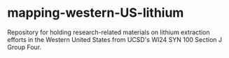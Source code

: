 # mapping-western-US-lithium
Repository for holding research-related materials on lithium extraction efforts in the Western United States from UCSD's WI24 SYN 100 Section J Group Four.

